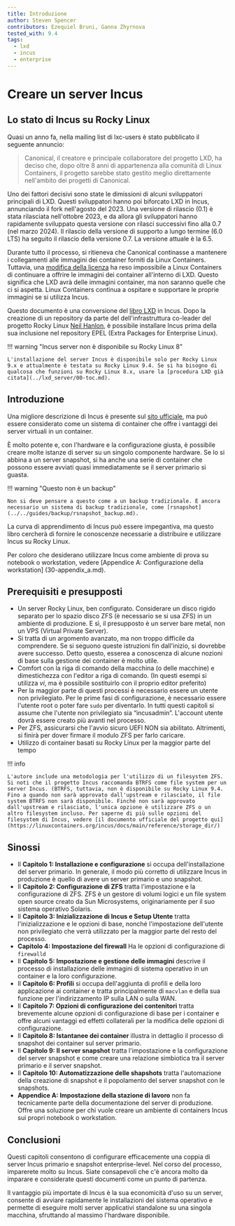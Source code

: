 ```yaml
---
title: Introduzione
author: Steven Spencer
contributors: Ezequiel Bruni, Ganna Zhyrnova
tested_with: 9.4
tags:
  - lxd
  - incus
  - enterprise
---
```


# Creare un server Incus

## Lo stato di Incus su Rocky Linux

Quasi un anno fa, nella mailing list di lxc-users è stato pubblicato il seguente annuncio:

> Canonical, il creatore e principale collaboratore del progetto LXD, ha deciso che, dopo oltre 8 anni di appartenenza alla comunità di Linux Containers, il progetto sarebbe stato gestito meglio direttamente nell'ambito dei progetti di Canonical.

Uno dei fattori decisivi sono state le dimissioni di alcuni sviluppatori principali di LXD. Questi sviluppatori hanno poi biforcato LXD in Incus, annunciando il fork nell'agosto del 2023. Una versione di rilascio (0.1) è stata rilasciata nell'ottobre 2023, e da allora gli sviluppatori hanno rapidamente sviluppato questa versione con rilasci successivi fino alla 0.7 (nel marzo 2024). Il rilascio della versione di supporto a lungo termine (6.0 LTS) ha seguito il rilascio della versione 0.7. La versione attuale è la 6.5.

Durante tutto il processo, si ritieneva che Canonical continasse a mantenere i collegamenti alle immagini dei container forniti da Linux Containers. Tuttavia, una [modifica della licenza](https://stgraber.org/2023/12/12/lxd-now-re-licensed-and-under-a-cla/) ha reso impossibile a Linux Containers di continuare a offrire le immagini dei container all'interno di LXD. Questo significa che LXD avrà delle immagini container, ma non saranno quelle che ci si aspetta. Linux Containers continua a ospitare e supportare le proprie immagini se si utilizza Incus.

Questo documento è una conversione del [libro LXD](../lxd_server/00-toc.md) in Incus. Dopo la creazione di un repository da parte del dell'infrastruttura co-leader del progetto Rocky Linux [Neil Hanlon](https://wiki.rockylinux.org/team/infrastructure/), è possibile installare Incus prima della sua inclusione nel repository EPEL (Extra Packages for Enterprise Linux).

!!! warning "Incus server non è disponibile su Rocky Linux 8"

    L'installazione del server Incus è disponibile solo per Rocky Linux 9.x e attualmente è testata su Rocky Linux 9.4. Se si ha bisogno di qualcosa che funzioni su Rocky Linux 8.x, usare la [procedura LXD già citata](../lxd_server/00-toc.md).

## Introduzione

Una migliore descrizione di Incus è presente sul [sito ufficiale](https://linuxcontainers.org/incus/), ma può essere considerato come un sistema di container che offre i vantaggi dei server virtuali in un container.

È molto potente e, con l'hardware e la configurazione giusta, è possibile creare molte istanze di server su un singolo componente hardware. Se lo si abbina a un server snapshot, si ha anche una serie di container che possono essere avviati quasi immediatamente se il server primario si guasta.

!!! warning "Questo non è un backup"

    Non si deve pensare a questo come a un backup tradizionale. È ancora necessario un sistema di backup tradizionale, come [rsnapshot](../../guides/backup/rsnapshot_backup.md).

La curva di apprendimento di Incus può essere impegantiva, ma questo libro cercherà di fornire le conoscenze necessarie a distribuire e utilizzare Incus su Rocky Linux.

Per coloro che desiderano utilizzare Incus come ambiente di prova su notebook o workstation, vedere [Appendice A: Configurazione della workstation] (30-appendix_a.md).

## Prerequisiti e presupposti

- Un server Rocky Linux, ben configurato. Considerare un disco rigido separato per lo spazio disco ZFS (è necessario se si usa ZFS) in un ambiente di produzione. E sì, il presupposto è un server bare metal, non un VPS (Virtual Private Server).
- Si tratta di un argomento avanzato, ma non troppo difficile da comprendere. Se si seguono queste istruzioni fin dall'inizio, si dovrebbe avere successo. Detto questo, esserea a conoscenza di alcune nozioni di base sulla gestione dei container è molto utile.
- Comfort con la riga di comando della macchina (o delle macchine) e dimestichezza con l'editor a riga di comando. (In questi esempi si utilizza _vi_, ma è possibile sostituirlo con il proprio editor preferito)
- Per la maggior parte di questi processi è necessario essere un utente non privilegiato. Per le prime fasi di configurazione, è necessario essere l'utente root o poter fare `sudo` per diventarlo. In tutti questi capitoli si assume che l'utente non privilegiato sia “incusadmin”. L'account utente dovrà essere creato più avanti nel processo.
- Per ZFS, assicurarsi che l'avvio sicuro UEFI NON sia abilitato. Altrimenti, si finirà per dover firmare il modulo ZFS per farlo caricare.
- Utilizzo di container basati su Rocky Linux per la maggior parte del tempo

!!! info

    L'autore include una metodologia per l'utilizzo di un filesystem ZFS. Si noti che il progetto Incus raccomanda BTRFS come file system per un server Incus. (BTRFS, tuttavia, non è disponibile su Rocky Linux 9.4. Fino a quando non sarà approvato dall'upstream e rilasciato, il file system BTRFS non sarà disponibile. Finché non sarà approvato dall'upstream e rilasciato, l'unica opzione è utilizzare ZFS o un altro filesystem incluso. Per saperne di più sulle opzioni del filesystem di Incus, vedere [il documento ufficiale del progetto qui] (https://linuxcontainers.org/incus/docs/main/reference/storage_dir/)

## Sinossi

- Il **Capitolo 1: Installazione e configurazione** si occupa dell'installazione del server primario. In generale, il modo più corretto di utilizzare Incus in produzione è quello di avere un server primario e uno snapshot.
- Il **Capitolo 2: Configurazione di ZFS** tratta l'impostazione e la configurazione di ZFS. ZFS è un gestore di volumi logici e un file system open source creato da Sun Microsystems, originariamente per il suo sistema operativo Solaris.
- Il **Capitolo 3: Inizializzazione di Incus e Setup Utente** tratta l'inizializzazione e le opzioni di base, nonché l'impostazione dell'utente non privilegiato che verrà utilizzato per la maggior parte del resto del processo.
- **Capitolo 4: Impostazione del firewall** Ha le opzioni di configurazione di `firewalld`
- Il **Capitolo 5: Impostazione e gestione delle immagini** descrive il processo di installazione delle immagini di sistema operativo in un container e la loro configurazione.
- Il **Capitolo 6: Profili** si occupa dell'aggiunta di profili e della loro applicazione ai container e tratta principalmente di `macvlan` e della sua funzione per l'indirizzamento IP sulla LAN o sulla WAN.
- Il **Capitolo 7: Opzioni di configurazione dei contenitori** tratta brevemente alcune opzioni di configurazione di base per i container e offre alcuni vantaggi ed effetti collaterali per la modifica delle opzioni di configurazione.
- Il **Capitolo 8: Istantanee dei container** illustra in dettaglio il processo di snapshot dei container sul server primario.
- Il **Capitolo 9: Il server snapshot** tratta l'impostazione e la configurazione del server snapshot e come creare una relazione simbiotica tra il server primario e il server snapshot.
- Il **Capitolo 10: Automatizzazione delle shapshots** tratta l'automazione della creazione di snapshot e il popolamento del server snapshot con le snapshots.
- **Appendice A: Impostazione della stazione di lavoro** non fa tecnicamente parte della documentazione del server di produzione. Offre una soluzione per chi vuole creare un ambiente di containers Incus sui propri notebook o workstation.

## Conclusioni

Questi capitoli consentono di configurare efficacemente una coppia di server Incus primario e snapshot enterprise-level. Nel corso del processo, imparerete molto su Incus. Siate consapevoli che c'è ancora molto da imparare e considerate questi documenti come un punto di partenza.

Il vantaggio più importate di Incus è la sua economicità d'uso su un server, consente di avviare rapidamente le installazioni del sistema operativo e permette di eseguire molti server applicativi standalone su una singola macchina, sfruttando al massimo l'hardware disponibile.
